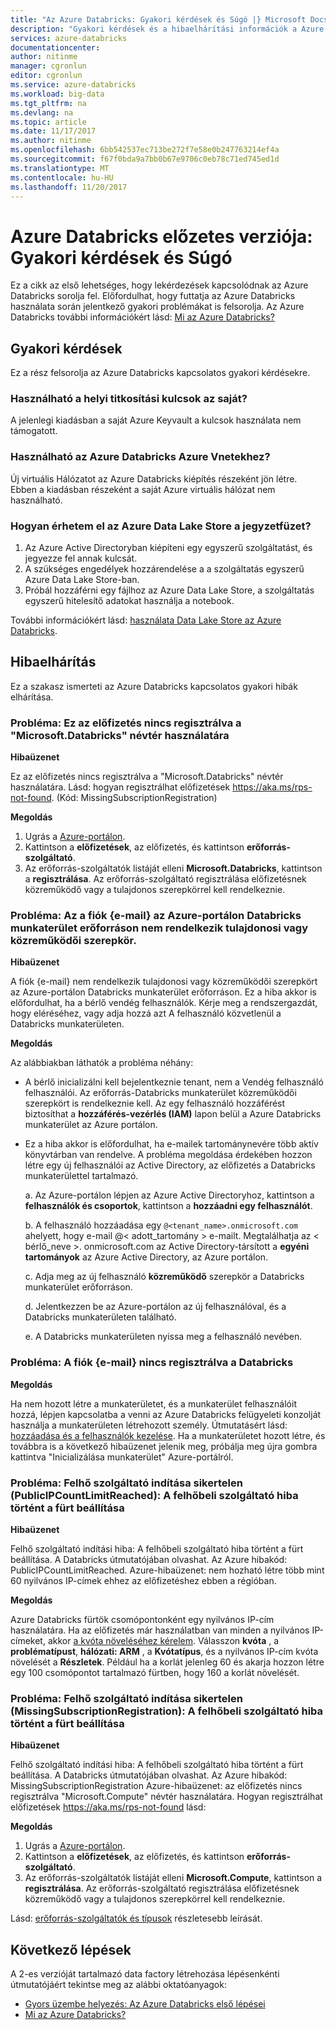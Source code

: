 ```yaml
---
title: "Az Azure Databricks: Gyakori kérdések és Súgó |} Microsoft Docs"
description: "Gyakori kérdések és a hibaelhárítási információk a Azure Databricks választ kaphat."
services: azure-databricks
documentationcenter: 
author: nitinme
manager: cgronlun
editor: cgronlun
ms.service: azure-databricks
ms.workload: big-data
ms.tgt_pltfrm: na
ms.devlang: na
ms.topic: article
ms.date: 11/17/2017
ms.author: nitinme
ms.openlocfilehash: 6bb542537ec713be272f7e58e0b247763214ef4a
ms.sourcegitcommit: f67f0bda9a7bb0b67e9706c0eb78c71ed745ed1d
ms.translationtype: MT
ms.contentlocale: hu-HU
ms.lasthandoff: 11/20/2017
---
```

# <a name="azure-databricks-preview-common-questions-and-help"></a>Azure Databricks előzetes verziója: Gyakori kérdések és Súgó

Ez a cikk az első lehetséges, hogy lekérdezések kapcsolódnak az Azure Databricks sorolja fel. Előfordulhat, hogy futtatja az Azure Databricks használata során jelentkező gyakori problémákat is felsorolja. Az Azure Databricks további információkért lásd: [Mi az Azure Databricks?](what-is-azure-databricks.md) 

## <a name="common-questions"></a>Gyakori kérdések

Ez a rész felsorolja az Azure Databricks kapcsolatos gyakori kérdésekre.

### <a name="can-i-use-my-own-keys-for-local-encryption"></a>Használható a helyi titkosítási kulcsok az saját? 
A jelenlegi kiadásban a saját Azure Keyvault a kulcsok használata nem támogatott. 

### <a name="can-i-use-azure-vnets-with-azure-databricks"></a>Használható az Azure Databricks Azure Vnetekhez?
Új virtuális Hálózatot az Azure Databricks kiépítés részeként jön létre. Ebben a kiadásban részeként a saját Azure virtuális hálózat nem használható.

### <a name="how-do-i-access-azure-data-lake-store-from-a-notebook"></a>Hogyan érhetem el az Azure Data Lake Store a jegyzetfüzet? 

1. Az Azure Active Directoryban kiépíteni egy egyszerű szolgáltatást, és jegyezze fel annak kulcsát.
2. A szükséges engedélyek hozzárendelése a a szolgáltatás egyszerű Azure Data Lake Store-ban.
3. Próbál hozzáférni egy fájlhoz az Azure Data Lake Store, a szolgáltatás egyszerű hitelesítő adatokat használja a notebook.

További információkért lásd: [használata Data Lake Store az Azure Databricks](https://docs.azuredatabricks.net/spark/latest/data-sources/azure/azure-storage.html#azure-data-lake-store).

## <a name="troubleshooting"></a>Hibaelhárítás

Ez a szakasz ismerteti az Azure Databricks kapcsolatos gyakori hibák elhárítása.

### <a name="issue-this-subscription-is-not-registered-to-use-the-namespace-microsoftdatabricks"></a>Probléma: Ez az előfizetés nincs regisztrálva a "Microsoft.Databricks" névtér használatára

**Hibaüzenet**

Ez az előfizetés nincs regisztrálva a "Microsoft.Databricks" névtér használatára. Lásd: hogyan regisztrálhat előfizetések https://aka.ms/rps-not-found. (Kód: MissingSubscriptionRegistration)

**Megoldás**

1. Ugrás a [Azure-portálon](https://portal.azure.com).
2. Kattintson a **előfizetések**, az előfizetés, és kattintson **erőforrás-szolgáltató**. 
3. Az erőforrás-szolgáltatók listáját elleni **Microsoft.Databricks**, kattintson a **regisztrálása**. Az erőforrás-szolgáltató regisztrálása előfizetésnek közreműködő vagy a tulajdonos szerepkörrel kell rendelkeznie.


### <a name="issue-your-account-email-does-not-have-owner-or-contributor-role-on-the-databricks-workspace-resource-in-the-azure-portal"></a>Probléma: Az a fiók {e-mail} az Azure-portálon Databricks munkaterület erőforráson nem rendelkezik tulajdonosi vagy közreműködői szerepkör.

**Hibaüzenet**

A fiók {e-mail} nem rendelkezik tulajdonosi vagy közreműködői szerepkört az Azure-portálon Databricks munkaterület erőforráson. Ez a hiba akkor is előfordulhat, ha a bérlő vendég felhasználók. Kérje meg a rendszergazdát, hogy eléréséhez, vagy adja hozzá azt A felhasználó közvetlenül a Databricks munkaterületen. 

**Megoldás**

Az alábbiakban láthatók a probléma néhány:

* A bérlő inicializálni kell bejelentkeznie tenant, nem a Vendég felhasználó felhasználói. Az erőforrás-Databricks munkaterület közreműködői szerepkört is rendelkeznie kell. Az egy felhasználó hozzáférést biztosíthat a **hozzáférés-vezérlés (IAM)** lapon belül a Azure Databricks munkaterület az Azure portálon.

* Ez a hiba akkor is előfordulhat, ha e-mailek tartománynevére több aktív könyvtárban van rendelve. A probléma megoldása érdekében hozzon létre egy új felhasználói az Active Directory, az előfizetés a Databricks munkaterülettel tartalmazó.

    a. Az Azure-portálon lépjen az Azure Active Directoryhoz, kattintson a **felhasználók és csoportok**, kattintson a **hozzáadni egy felhasználót**.

    b. A felhasználó hozzáadása egy `@<tenant_name>.onmicrosoft.com` ahelyett, hogy e-mail @< adott_tartomány > e-mailt. Megtalálhatja az < bérlő_neve >. onmicrosoft.com az Active Directory-társított a **egyéni tartományok** az Azure Active Directory, az Azure portálon.
    
    c. Adja meg az új felhasználó **közreműködő** szerepkör a Databricks munkaterület erőforráson.
    
    d. Jelentkezzen be az Azure-portálon az új felhasználóval, és a Databricks munkaterületen található.
    
    e. A Databricks munkaterületen nyissa meg a felhasználó nevében.


### <a name="issue-your-account-email-has-not-been-registered-in-databricks"></a>Probléma: A fiók {e-mail} nincs regisztrálva a Databricks 

**Megoldás**

Ha nem hozott létre a munkaterületet, és a munkaterület felhasználóit hozzá, lépjen kapcsolatba a venni az Azure Databricks felügyeleti konzolját használja a munkaterületen létrehozott személy. Útmutatásért lásd: [hozzáadása és a felhasználók kezelése](https://docs.azuredatabricks.net/administration-guide/admin-settings/users.html). Ha a munkaterületet hozott létre, és továbbra is a következő hibaüzenet jelenik meg, próbálja meg újra gombra kattintva "Inicializálása munkaterület" Azure-portálról.

### <a name="issue-cloud-provider-launch-failure-publicipcountlimitreached-a-cloud-provider-error-was-encountered-while-setting-up-the-cluster"></a>Probléma: Felhő szolgáltató indítása sikertelen (PublicIPCountLimitReached): A felhőbeli szolgáltató hiba történt a fürt beállítása

**Hibaüzenet**

Felhő szolgáltató indítási hiba: A felhőbeli szolgáltató hiba történt a fürt beállítása. A Databricks útmutatójában olvashat. Az Azure hibakód: PublicIPCountLimitReached. Azure-hibaüzenet: nem hozható létre több mint 60 nyilvános IP-címek ehhez az előfizetéshez ebben a régióban.

**Megoldás**

Azure Databricks fürtök csomópontonként egy nyilvános IP-cím használatára. Ha az előfizetés már használatban van minden a nyilvános IP-címeket, akkor [a kvóta növeléséhez kérelem](https://docs.microsoft.com/en-us/azure/azure-supportability/resource-manager-core-quotas-request). Válasszon **kvóta** , a **problématípust**, **hálózati: ARM** , a **Kvótatípus**, és a nyilvános IP-cím kvóta növelését a  **Részletek**. Például ha a korlát jelenleg 60 és akarja hozzon létre egy 100 csomópontot tartalmazó fürtben, hogy 160 a korlát növelését.

### <a name="issue-cloud-provider-launch-failure-missingsubscriptionregistration-a-cloud-provider-error-was-encountered-while-setting-up-the-cluster"></a>Probléma: Felhő szolgáltató indítása sikertelen (MissingSubscriptionRegistration): A felhőbeli szolgáltató hiba történt a fürt beállítása

**Hibaüzenet**

Felhő szolgáltató indítási hiba: A felhőbeli szolgáltató hiba történt a fürt beállítása. A Databricks útmutatójában olvashat.
Az Azure hibakód: MissingSubscriptionRegistration Azure-hibaüzenet: az előfizetés nincs regisztrálva "Microsoft.Compute" névtér használatára. Hogyan regisztrálhat előfizetések https://aka.ms/rps-not-found lásd:

**Megoldás**

1. Ugrás a [Azure-portálon](https://portal.azure.com).
2. Kattintson a **előfizetések**, az előfizetés, és kattintson **erőforrás-szolgáltató**. 
3. Az erőforrás-szolgáltatók listáját elleni **Microsoft.Compute**, kattintson a **regisztrálása**. Az erőforrás-szolgáltató regisztrálása előfizetésnek közreműködő vagy a tulajdonos szerepkörrel kell rendelkeznie.

Lásd: [erőforrás-szolgáltatók és típusok](../azure-resource-manager/resource-manager-supported-services.md) részletesebb leírását.

## <a name="next-steps"></a>Következő lépések
A 2-es verzióját tartalmazó data factory létrehozása lépésenkénti útmutatójáért tekintse meg az alábbi oktatóanyagok:

- [Gyors üzembe helyezés: Az Azure Databricks első lépései](quickstart-create-databricks-workspace-portal.md)
- [Mi az Azure Databricks?](what-is-azure-databricks.md)

